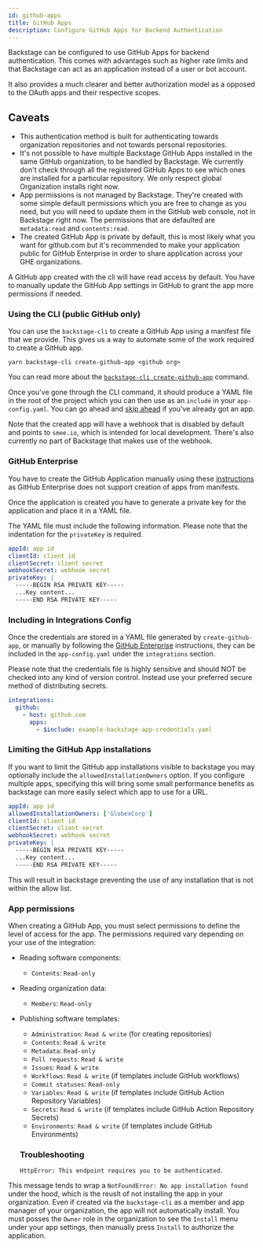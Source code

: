 ```yaml
---
id: github-apps
title: GitHub Apps
description: Configure GitHub Apps for Backend Authentication
---
```


Backstage can be configured to use GitHub Apps for backend authentication. This
comes with advantages such as higher rate limits and that Backstage can act as
an application instead of a user or bot account.

It also provides a much clearer and better authorization model as a opposed to
the OAuth apps and their respective scopes.

## Caveats

- This authentication method is built for authenticating towards
  organization repositories and not towards personal repositories.
- It's not possible to have multiple Backstage GitHub Apps installed in the same
  GitHub organization, to be handled by Backstage. We currently don't check
  through all the registered GitHub Apps to see which ones are installed for a
  particular repository. We only respect global Organization installs right now.
- App permissions is not managed by Backstage. They're created with some simple
  default permissions which you are free to change as you need, but you will
  need to update them in the GitHub web console, not in Backstage right now. The
  permissions that are defaulted are `metadata:read` and `contents:read`.
- The created GitHub App is private by default, this is most likely what you
  want for github.com but it's recommended to make your application public for
  GitHub Enterprise in order to share application across your GHE organizations.

A GitHub app created with the cli will have read
access by default. You have to manually update the GitHub App settings in GitHub
to grant the app more permissions if needed.

### Using the CLI (public GitHub only)

You can use the `backstage-cli` to create a GitHub App using a manifest file
that we provide. This gives us a way to automate some of the work required to
create a GitHub app.

```console
yarn backstage-cli create-github-app <github org>
```

You can read more about the
[`backstage-cli create-github-app`](../../local-dev/cli-commands.md#create-github-app) command.

Once you've gone through the CLI command, it should produce a YAML file in the
root of the project which you can then use as an `include` in your
`app-config.yaml`. You can go ahead and
[skip ahead](#including-in-integrations-config) if you've already got an app.

Note that the created app will have a webhook that is disabled by default and
points to `smee.io`, which is intended for local development. There's also
currently no part of Backstage that makes use of the webhook.

### GitHub Enterprise

You have to create the GitHub Application manually using these
[instructions](https://docs.github.com/en/free-pro-team@latest/developers/apps/creating-a-github-app)
as GitHub Enterprise does not support creation of apps from manifests.

Once the application is created you have to generate a private key for the
application and place it in a YAML file.

The YAML file must include the following information. Please note that the
indentation for the `privateKey` is required.

```yaml
appId: app id
clientId: client id
clientSecret: client secret
webhookSecret: webhook secret
privateKey: |
  -----BEGIN RSA PRIVATE KEY-----
  ...Key content...
  -----END RSA PRIVATE KEY-----
```

### Including in Integrations Config

Once the credentials are stored in a YAML file generated by `create-github-app`,
or manually by following the [GitHub Enterprise](#github-enterprise)
instructions, they can be included in the `app-config.yaml` under the
`integrations` section.

Please note that the credentials file is highly sensitive and should NOT be
checked into any kind of version control. Instead use your preferred secure
method of distributing secrets.

```yaml
integrations:
  github:
    - host: github.com
      apps:
        - $include: example-backstage-app-credentials.yaml
```

### Limiting the GitHub App installations

If you want to limit the GitHub app installations visible to backstage you may
optionally include the `allowedInstallationOwners` option. If you configure
multiple apps, specifying this will bring some small performance benefits
as backstage can more easily select which app to use for a URL.

```yaml
appId: app id
allowedInstallationOwners: ['GlobexCorp']
clientId: client id
clientSecret: client secret
webhookSecret: webhook secret
privateKey: |
  -----BEGIN RSA PRIVATE KEY-----
  ...Key content...
  -----END RSA PRIVATE KEY-----
```

This will result in backstage preventing the use of any installation that is not
within the allow list.

### App permissions

When creating a GitHub App, you must select permissions to define the level of
access for the app. The permissions required vary depending on your use of the
integration:

- Reading software components:
  - `Contents`: `Read-only`
- Reading organization data:
  - `Members`: `Read-only`
- Publishing software templates:

  - `Administration`: `Read & write` (for creating repositories)
  - `Contents`: `Read & write`
  - `Metadata`: `Read-only`
  - `Pull requests`: `Read & write`
  - `Issues`: `Read & write`
  - `Workflows`: `Read & write` (if templates include GitHub workflows)
  - `Commit statuses`: `Read-only`
  - `Variables`: `Read & write` (if templates include GitHub Action Repository Variables)
  - `Secrets`: `Read & write` (if templates include GitHub Action Repository Secrets)
  - `Environments`: `Read & write` (if templates include GitHub Environments)

  ### Troubleshooting

  `HttpError: This endpoint requires you to be authenticated.`

This message tends to wrap a `NotFoundError: No app installation found` under the hood, which
is the reuslt of not installing the app in your organization. Even if created via the `backstage-cli`
as a member and app manager of your organization, the app will not automatically install. You
must posses the `Owner` role in the organization to see the `Install` menu under your
app settings, then manually press `Install` to authorize the application.

